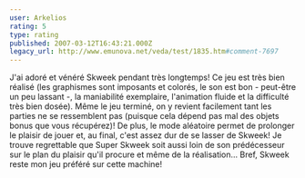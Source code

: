 ```yaml
---
user: Arkelios
rating: 5
type: rating
published: 2007-03-12T16:43:21.000Z
legacy_url: http://www.emunova.net/veda/test/1835.htm#comment-7697
---
```

J'ai adoré et vénéré Skweek pendant très longtemps! Ce jeu est très bien réalisé (les graphismes sont imposants et colorés, le son est bon - peut-être un peu lassant -, la maniabilité exemplaire, l'animation fluide et la difficulté très bien dosée). Même le jeu terminé, on y revient facilement tant les parties ne se ressemblent pas (puisque cela dépend pas mal des objets bonus que vous récupérez)! De plus, le mode aléatoire permet de prolonger le plaisir de jouer et, au final, c'est assez dur de se lasser de Skweek! Je trouve regrettable que Super Skweek soit aussi loin de son prédécesseur sur le plan du plaisir qu'il procure et même de la réalisation... Bref, Skweek reste mon jeu préféré sur cette machine!